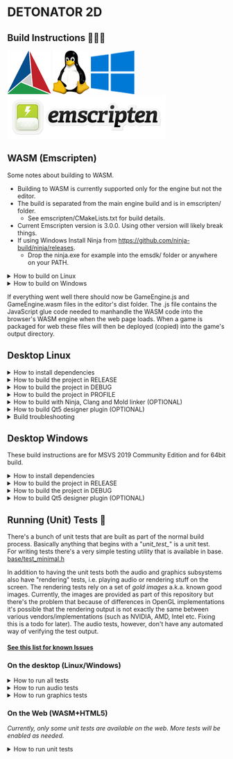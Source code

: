 DETONATOR 2D
=====================================

Build Instructions 👨🏼‍💻
--------------------------------------

![Screenshot](logo/cmake.png)
![Screenshot](logo/linux.png)
![Screenshot](logo/win10.png)
![Screenshot](logo/emscripten.png)

WASM (Emscripten)
------------------------------

Some notes about building to WASM.

* Building to WASM is currently supported only for the engine but not the editor.
* The build is separated from the main engine build and is in emscripten/ folder.
    * See emscripten/CMakeLists.txt for build details.
* Current Emscripten version is 3.0.0. Using other version will likely break things.
* If using Windows Install Ninja from https://github.com/ninja-build/ninja/releases.
    * Drop the ninja.exe for example into the emsdk/ folder or anywhere on your PATH.

<details><summary>How to build on Linux</summary>

- Install Emscripten
```
  $ cd detonator
  $ git clone https://github.com/emscripten-core/emsdk.git
  $ cd emsdk
  $ git pull
  $ ./emsdk install latest
  $ ./emsdk activate 3.0.0
  $ source ./emsdk_env.sh
```
- Check your Emscripten installation
```
  $ which emcc
  $ /home/user/emsdk/upstream/emscripten/emcc
  $ emcc --version
  $ emcc (Emscripten gcc/clang-like replacement + linker emulating GNU ld) 3.0.0 (3fd52e107187b8a169bb04a02b9f982c8a075205)
```
- Build the DETONATOR 2D engine into a WASM blob. Make sure that you have the emscripten tools in your path,
  i.e. you have sourced emsdk_env.sh in your current shell.
```
  $ git clone https://github.com/ensisoft/detonator
  $ cd detonator
  $ git submodule update --init --recursive
  $ cd emscripten
  $ mkdir build
  $ cd build
  $ emcmake cmake .. -DCMAKE_BUILD_TYPE=Release
  $ make -j16 install
``` 
</details>

<details><summary>How to build on Windows</summary>

- Install Emscripten
```
  $ cd detonator
  $ git clone https://github.com/emscripten-core/emsdk.git
  $ cd emsdk
  $ git pull
  $ emsdk.bat install latest
  $ emsdk.bat activate 3.0.0
  $ emsdk_env.bat
```
- Check your Emscripten and Ninja installation
```
  $ where emcc
  $ C:\coding\detonator\emsdk\upstream\emscripten\emcc
  $ C:\coding\detonator\emsdk\upstream\emscripten\emcc.bat
  $ emcc --version
  $ emcc (Emscripten gcc/clang-like replacement + linker emulating GNU ld) 3.0.0 (3fd52e107187b8a169bb04a02b9f982c8a075205)
  $ where ninja
  $ C:\coding\detonator\emsdk\ninja.exe
  $ ninja --version
  $ 1.10.2
```
- Build the DETONATOR 2D engine into a WASM blob. Make sure you have emcc and ninja in your path i.e. you have
  ran emsdk_env.bat in your current shell.
```
  $ git clone https://github.com/ensisoft/detonator
  $ cd detonator
  $ git submodule update --init --recursive
  $ cd emscripten
  $ mkdir build
  $ cd build
  $ emcmake cmake .. -DCMAKE_BUILD_TYPE=Release
  $ ninja -j16
  $ ninja -j16 install
```
</details>

If everything went well there should now be GameEngine.js and GameEngine.wasm files in the editor's dist folder.
The .js file contains the JavaScript glue code needed to manhandle the WASM code into the browser's WASM engine
when the web page loads. When a game is packaged for web these files will then be deployed (copied) into the
game's output directory.

Desktop Linux
-------------------------------------

<details><summary>How to install dependencies</summary>

*See your distro manuals for how to install the packages.*

Install these packages:

- GCC (or Clang) compiler suite
- CMake build tool
- Boost C++ libraries
- Conan package manager (VERSION 2)
    - *On Archlinux you can use 'yay' to install conan + its dependencies from AUR*
- Git version control system
- Qt5 application framework

</details>

<details><summary>How to build the project in RELEASE</summary>

```
  $ git clone https://github.com/ensisoft/detonator
  $ cd detonator
  $ git submodule update --init --recursive
  $ mkdir build
  $ cd build
  $ conan install .. --output-folder=conan --build missing
  $ cmake -G "Unix Makefiles" .. -DCMAKE_BUILD_TYPE=Release -DCMAKE_TOOLCHAIN_FILE=conan/conan_toolchain.cmake
  $ make -j16 install
  $ ctest -j16
```
</details>

<details><summary>How to build the project in DEBUG</summary>

```
  $ git clone https://github.com/ensisoft/detonator
  $ cd detonator
  $ git submodule update --init --recursive
  $ mkdir build_d
  $ cd build_d
  $ conan install .. --output-folder=conan --build missing -s build_type=Debug
  $ cmake -G "Unix Makefiles" .. -DCMAKE_BUILD_TYPE=Debug -DCMAKE_TOOLCHAIN_FILE=conan/conan_toolchain.cmake
  $ make -j16 install
  $ ctest -j16
```
</details>

<details><summary>How to build the project in PROFILE</summary>

- Build the project for profiling using valgrind / kcachegrind
```
  $ git clone https://github.com/ensisoft/detonator
  $ cd detonator
  $ git submodule update --init --recursive
  $ mkdir build_profile
  $ cd build_profile
  $ conan install .. --build missing 
  $ cmake -G "Unix Makefiles" .. -DCMAKE_BUILD_TYPE=RelWithDebInfo
  $ make -j16 install
```
- Then in order to profile and analyze the output use the combination of valgrind and kcachegrind.
  For example:
```
  $ cd detonator/audio/test/
  $ valgrind --tool=cachegrind ./audio_test --graph
  $ kcaghegrind cachegrind.out.XXXXX
```
</details>

<details><summary>How to build with Ninja, Clang and Mold linker (OPTIONAL)</summary>

- These are alternative instructions for build using Ninja, Clang and Mold linker.

```
  $ export CC=/usr/bin/clang
  $ export CXX=/usr/bin/clang++
  $ conan profile new detonator-clang --detect
  
  $ git clone https://github.com/ensisoft/detonator
  $ cd detonator
  $ git submodule update --init --recursive
  $ mkdir build
  $ cd build
  $ conan install .. --build missing --profile detonator-clang
  $ cmake -G "Ninja" .. -DCMAKE_BUILD_TYPE=Release -DUSE_MOLD_LINKER=ON 
  $ ninja -j16 install
```
</details>

<details><summary>How to build Qt5 designer plugin (OPTIONAL)</summary>

```
  $ cd detonator/editor/gui/qt
  $ mkdir build
  $ cmake -G "Unix Makefiles" .. -DCMAKE_BUILD_TYPE=Release
  $ make -j16 
  $ sudo make install
```

</details>

<details><summary>Build troubleshooting</summary>

When you create a Conan profile with

```
$ conan profile new default --detect
```

If Conan bitches about "ERROR: invalid setting" (for example when GCC major version changes)
you can try edit ~/.conan/settings.yaml. Search for the GCC versions and edit there.

</details>

Desktop Windows
---------------------------------

These build instructions are for MSVS 2019 Community Edition and for 64bit build.

<details><summary>How to install dependencies</summary>

- Install Git version control system
  https://git-scm.com/download/win

- Install Microsoft Visual Studio 2019 Community
  https://www.visualstudio.com/downloads/

- Install prebuilt Qt 5.15.2
  http://download.qt.io/official_releases/qt/5.15/5.15.2/single/qt-everywhere-src-5.15.2.zip

- Install prebuilt Boost 1.72
  https://sourceforge.net/projects/boost/files/boost-binaries/1.72.0_b1/

- Install Conan package manager (VERSION 2)
  https://docs.conan.io/en/latest/installation.html

- Install CMake build tool
  https://cmake.org/install/

</details>


<details><summary>How to build the project in RELEASE</summary>

- Open "Developer Command Prompt for VS 2019"

```
  $ git clone https://github.com/ensisoft/detonator
  $ cd detonator
  $ git submodule update --init --recursive
  $ mkdir build
  $ cd build
  $ conan install .. --output-folder=conan --build missing
  $ cmake -G "Visual Studio 16 2019" .. -DCMAKE_BUILD_TYPE=Release  -DCMAKE_TOOLCHAIN_FILE=conan/conan_toolchain.cmake
  $ cmake --build   . --config Release
  $ cmake --install . --config Release
```

</details>

<details><summary>How to build the project in DEBUG</summary>

_Note that on MSVS the library interfaces change between debug/release build configs. (e.g. iterator debug levels).
This means that in order to link to 3rd party libraries the debug versions of those libraries must be used._

- Open "Developer Command Prompt for VS 2019"

```
  $ git clone https://github.com/ensisoft/detonator
  $ cd detonator
  $ git submodule update --init --recursive
  $ mkdir build_d
  $ cd build_d
  $ conan install .. --output-folder=conan --build missing -s build_type=Debug
  $ cmake -G "Visual Studio 16 2019" .. -DCMAKE_BUILD_TYPE=Debug -DCMAKE_TOOLCHAIN_FILE=conan/conan_toolchain.cmake
  $ cmake --build   . --config Debug
  $ cmake --install . --config Debug
```

</details>

<details><summary>How to build Qt5 designer plugin (OPTIONAL)</summary>

```
  $ cd editor\gui\qt
  $ mkdir build
  $ cmake -G "Visual Studio 16 2019" -DCMAKE-BUILD_TYPE=Release
  $ cmake --build . --config Release
  $ cmake --install . --config Release
```

</details>


Running (Unit) Tests 🫣
-----------------------------

There's a bunch of unit tests that are built as part of the normal build process. Basically anything that begins with
a "*unit_test_*" is a unit test.  
For writing tests there's a very simple testing utility that is available in base. [base/test_minimal.h](base/test_minimal.h)

In addition to having the unit tests both the audio and graphics subsystems also have "rendering" tests, i.e. playing audio
or rendering stuff on the screen. The rendering tests rely on a set of *gold images* a.k.a. known good images.
Currently, the images are provided as part of this repository but there's the problem that because of differences
in OpenGL implementations it's possible that the rendering output is not exactly the same between various
vendors/implementations (such as NVIDIA, AMD, Intel etc. Fixing this is a todo for later). The audio tests, however,
don't have any automated way of verifying the test output.

#### [See this list for known Issues](ISSUES.md)

### On the desktop (Linux/Windows)

<details><summary>How to run all tests</summary>

*Currently, the expectation is that all cases should pass on Linux. On Windows some tests are unfortunately broken.*
* In order to run tests after a successful build:

```
  $ cd detonator/build
  $ ctest -j16
```
</details>

<details><summary>How to run audio tests</summary>

* Runs, mp3, ogg, flag and 24bit .wav tests. Use --help for more information.
```
  $ cd detonator/audio/test
  $ ./audio_test --mp3 --ogg --flac --24bit
  $ ...
  $ ./audio_test --help
```

</details>

<details><summary>How to run graphics tests</summary>

*Any test rendering that differs from the expected gold image will stop the program for user input
(press any key to continue) and will generate a *Delta_* and *Result_* images. The former will help visualize the pixels
that were not the same between result and gold and the result will be actual rendering result.*

* Run all tests with MSAA4. Use --help for more information

```
  $ cd detonator/graphics/test/dist
  $ ./graphics_test --test --msaa4
  $ ...
  $ ./graphics_test --help 
```

</details>

### On the Web (WASM+HTML5)
*Currently, only some unit tests are available on the web. More tests will be enabled as needed.*

<details><summary>How to run unit tests</summary>

The detonator/emscripten/bin folder should contain the following build artifacts:
* unit-test.html
* UnitTest.js
* UnitTest.wasm

Launch a web server for serving the test HTML page.

```
  $ cd detonator/emscripten/bin
  $ python -m http.server
```

Open your web browser and navigate to http://localhost:8000/unit-test.html.

</details>